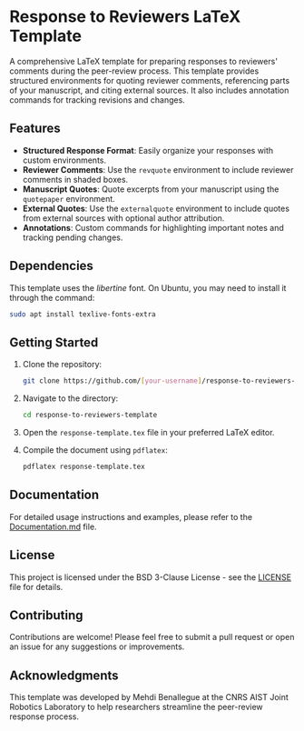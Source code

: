 # Response to Reviewers LaTeX Template

A comprehensive LaTeX template for preparing responses to reviewers' comments during the peer-review process. This template provides structured environments for quoting reviewer comments, referencing parts of your manuscript, and citing external sources. It also includes annotation commands for tracking revisions and changes.

## Features

- **Structured Response Format**: Easily organize your responses with custom environments.
- **Reviewer Comments**: Use the `revquote` environment to include reviewer comments in shaded boxes.
- **Manuscript Quotes**: Quote excerpts from your manuscript using the `quotepaper` environment.
- **External Quotes**: Use the `externalquote` environment to include quotes from external sources with optional author attribution.
- **Annotations**: Custom commands for highlighting important notes and tracking pending changes.

## Dependencies

This template uses the *libertine* font. On Ubuntu, you may need to install it through the command:
```bash
sudo apt install texlive-fonts-extra
```

## Getting Started

1. Clone the repository:
   ```bash
   git clone https://github.com/[your-username]/response-to-reviewers-template.git
   ```

2. Navigate to the directory:
   ```bash
   cd response-to-reviewers-template
   ```

3. Open the `response-template.tex` file in your preferred LaTeX editor.

4. Compile the document using `pdflatex`:
   ```bash
   pdflatex response-template.tex
   ```

## Documentation

For detailed usage instructions and examples, please refer to the [Documentation.md](Documentation.md) file.

## License

This project is licensed under the BSD 3-Clause License - see the [LICENSE](LICENSE) file for details.

## Contributing

Contributions are welcome! Please feel free to submit a pull request or open an issue for any suggestions or improvements.

## Acknowledgments

This template was developed by Mehdi Benallegue at the CNRS AIST Joint Robotics Laboratory to help researchers streamline the peer-review response process.
